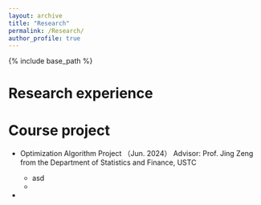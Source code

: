 ```yaml
---
layout: archive
title: "Research"
permalink: /Research/
author_profile: true
---
```


{% include base_path %}

Research experience
======

  
Course project
======
* Optimization Algorithm Project （Jun. 2024）
  Advisor: Prof. Jing Zeng from the Department of Statistics and Finance, USTC
  * asd
  * 
 


* 


